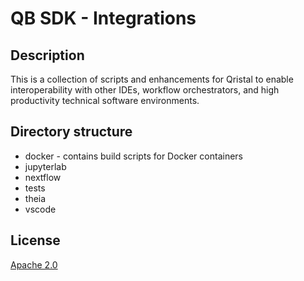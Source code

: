 # QB SDK - Integrations

## Description
This is a collection of scripts and enhancements for Qristal to enable interoperability with other IDEs, workflow orchestrators, and high productivity technical software environments.

## Directory structure
- docker - contains build scripts for Docker containers
- jupyterlab
- nextflow
- tests
- theia
- vscode

## License
[Apache 2.0](LICENSE)
